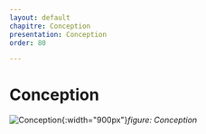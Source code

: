 ```yaml
---
layout: default
chapitre: Conception
presentation: Conception
order: 80

---
```

# Conception

![Conception](./images/Conception.png){:width="900px"}*figure: Conception*

<!-- new slide -->
